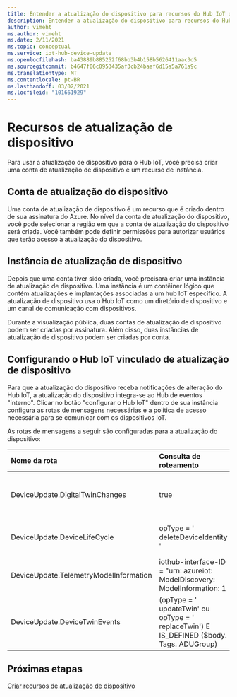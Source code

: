 ```yaml
---
title: Entender a atualização do dispositivo para recursos do Hub IoT do Azure | Microsoft Docs
description: Entender a atualização do dispositivo para recursos do Hub IoT do Azure
author: vimeht
ms.author: vimeht
ms.date: 2/11/2021
ms.topic: conceptual
ms.service: iot-hub-device-update
ms.openlocfilehash: ba43889b885252f68bb3b4b158b5626411aac3d5
ms.sourcegitcommit: b4647f06c0953435af3cb24baaf6d15a5a761a9c
ms.translationtype: MT
ms.contentlocale: pt-BR
ms.lasthandoff: 03/02/2021
ms.locfileid: "101661929"
---
```

# <a name="device-update-resources"></a>Recursos de atualização de dispositivo

Para usar a atualização de dispositivo para o Hub IoT, você precisa criar uma conta de atualização de dispositivo e um recurso de instância. 

## <a name="device-update-account"></a>Conta de atualização do dispositivo

Uma conta de atualização de dispositivo é um recurso que é criado dentro de sua assinatura do Azure. No nível da conta de atualização do dispositivo, você pode selecionar a região em que a conta de atualização do dispositivo será criada. Você também pode definir permissões para autorizar usuários que terão acesso à atualização do dispositivo.


## <a name="device-update-instance"></a>Instância de atualização de dispositivo
Depois que uma conta tiver sido criada, você precisará criar uma instância de atualização de dispositivo. Uma instância é um contêiner lógico que contém atualizações e implantações associadas a um hub IoT específico. A atualização de dispositivo usa o Hub IoT como um diretório de dispositivo e um canal de comunicação com dispositivos. 

Durante a visualização pública, duas contas de atualização de dispositivo podem ser criadas por assinatura. Além disso, duas instâncias de atualização de dispositivo podem ser criadas por conta.

## <a name="configuring-device-update-linked-iot-hub"></a>Configurando o Hub IoT vinculado de atualização de dispositivo 

Para que a atualização do dispositivo receba notificações de alteração do Hub IoT, a atualização do dispositivo integra-se ao Hub de eventos "interno". Clicar no botão "configurar o Hub IoT" dentro de sua instância configura as rotas de mensagens necessárias e a política de acesso necessária para se comunicar com os dispositivos IoT. 

As rotas de mensagens a seguir são configuradas para a atualização do dispositivo:

|   Nome da rota    | Consulta de roteamento  | Descrição  |
| :--------- | :---- |:---- |
|  DeviceUpdate.DigitalTwinChanges | true |Escuta eventos de alterações de entrelaçamento digital  |
|  DeviceUpdate.DeviceLifeCycle | opType = ' deleteDeviceIdentity '  | Escuta dispositivos que foram excluídos |
|  DeviceUpdate.TelemetryModelInformation | iothub-interface-ID = "urn: azureiot: ModelDiscovery: ModelInformation: 1 | Escuta novos tipos de dispositivos |
|  DeviceUpdate.DeviceTwinEvents| (opType = ' updateTwin' ou opType = ' replaceTwin') E IS_DEFINED ($body. Tags. ADUGroup) | Escuta novos grupos de atualização de dispositivo |

## <a name="next-steps"></a>Próximas etapas

[Criar recursos de atualização de dispositivo](./create-device-update-account.md)
